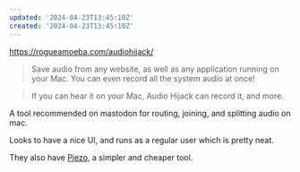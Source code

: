 ```yaml
---
updated: '2024-04-23T13:45:10Z'
created: '2024-04-23T13:45:10Z'
---
```

https://rogueamoeba.com/audiohijack/

> Save audio from any website, as well as any application running on your Mac. You can even record all the system audio at once!

> If you can hear it on your Mac, Audio Hijack can record it, and more.

A tool recommended on mastodon for routing, joining, and splitting audio on mac.

Looks to have a nice UI, and runs as a regular user which is pretty neat.

They also have [Piezo](https://rogueamoeba.com/piezo/), a simpler and cheaper tool.